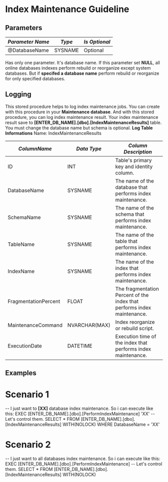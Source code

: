 # Index Maintenance Guideline

## Parameters
| ***Parameter Name*** | ***Type*** | ***Is Optional***|
|------|------|-----|
|@DatabaseName  |SYSNAME  |Optional |

Has only one parameter. It's database name.
If this parameter set **NULL**, all online databases indexes perform rebuild or reorganize except system databases. But if **specifed a database name** perform rebuild or reorganize for only specified databases.

## Logging
This stored procedure helps to log index maintenance jobs. You can create with this procedure in your **Maintenance database**. And with this stored procedure, you can log index maintenance result.
Your index maintenance result save to **[ENTER_DB_NAME].[dbo].[IndexMaintenanceResults]** table. You must change the database name but schema is optional.
**Log Table Informations**
Name: IndexMaintenanceResults

|***ColumnName***|***Data Type***|***Column Description***|
|------|------|-----|
|ID|INT|Table's primary key and identity column.|
|DatabaseName|SYSNAME|The name of the database that performs index maintenance.|
|SchemaName|SYSNAME|The name of the schema that performs index maintenance.|
|TableName|SYSNAME|The name of the table that performs index maintenance.|
|IndexName|SYSNAME|The name of the index that performs index maintenance.|
|FragmentationPercent|FLOAT|The fragmentation Percent of the index that performs index maintenance.|
|MaintenanceCommand|NVARCHAR(MAX)|Index reorganize or rebuild script.|
|ExecutionDate|DATETIME|Execution time of the index that performs index maintenance.|

## Examples

# Scenario 1
-- I just want to **[XX]** database index maintenance. So i can execute like this:
EXEC [ENTER_DB_NAME].[dbo].[PerformIndexMaintenance] 'XX'
-- Let's control them.
SELECT * FROM [ENTER_DB_NAME].[dbo].[IndexMaintenanceResults] WITH(NOLOCK) WHERE DatabaseName = 'XX'

# Scenario 2
-- I just want to all databases index maintenance. So i can execute like this:
EXEC [ENTER_DB_NAME].[dbo].[PerformIndexMaintenance] 
-- Let's control them.
SELECT * FROM [ENTER_DB_NAME].[dbo].[IndexMaintenanceResults] WITH(NOLOCK) 

